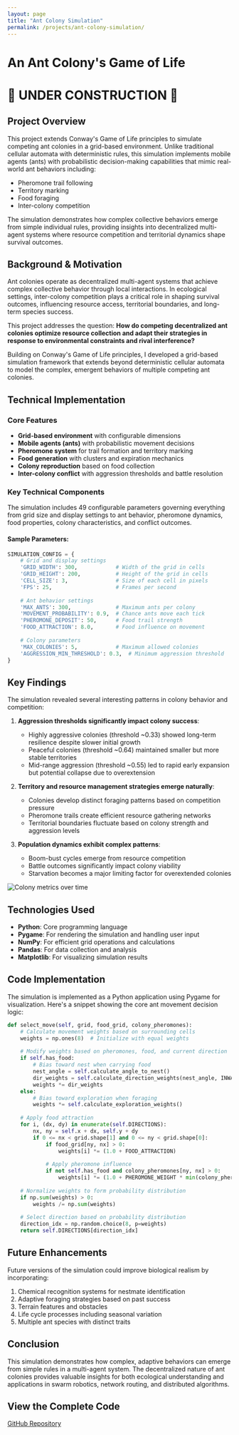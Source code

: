 ```yaml
---
layout: page
title: "Ant Colony Simulation"
permalink: /projects/ant-colony-simulation/
---
```


# An Ant Colony's Game of Life 
# 🚧 UNDER CONSTRUCTION 🚧

## Project Overview

This project extends Conway's Game of Life principles to simulate competing ant colonies in a grid-based environment. Unlike traditional cellular automata with deterministic rules, this simulation implements mobile agents (ants) with probabilistic decision-making capabilities that mimic real-world ant behaviors including:

- Pheromone trail following
- Territory marking
- Food foraging
- Inter-colony competition

The simulation demonstrates how complex collective behaviors emerge from simple individual rules, providing insights into decentralized multi-agent systems where resource competition and territorial dynamics shape survival outcomes.

## Background & Motivation

Ant colonies operate as decentralized multi-agent systems that achieve complex collective behavior through local interactions. In ecological settings, inter-colony competition plays a critical role in shaping survival outcomes, influencing resource access, territorial boundaries, and long-term species success.

This project addresses the question: **How do competing decentralized ant colonies optimize resource collection and adapt their strategies in response to environmental constraints and rival interference?**

Building on Conway's Game of Life principles, I developed a grid-based simulation framework that extends beyond deterministic cellular automata to model the complex, emergent behaviors of multiple competing ant colonies.

## Technical Implementation

### Core Features
- **Grid-based environment** with configurable dimensions
- **Mobile agents (ants)** with probabilistic movement decisions
- **Pheromone system** for trail formation and territory marking
- **Food generation** with clusters and expiration mechanics
- **Colony reproduction** based on food collection
- **Inter-colony conflict** with aggression thresholds and battle resolution

### Key Technical Components

The simulation includes 49 configurable parameters governing everything from grid size and display settings to ant behavior, pheromone dynamics, food properties, colony characteristics, and conflict outcomes.

#### Sample Parameters:
```python
SIMULATION_CONFIG = {
    # Grid and display settings
    'GRID_WIDTH': 300,            # Width of the grid in cells
    'GRID_HEIGHT': 200,           # Height of the grid in cells
    'CELL_SIZE': 3,               # Size of each cell in pixels
    'FPS': 25,                    # Frames per second
    
    # Ant behavior settings
    'MAX_ANTS': 300,              # Maximum ants per colony
    'MOVEMENT_PROBABILITY': 0.9,  # Chance ants move each tick
    'PHEROMONE_DEPOSIT': 50,      # Food trail strength
    'FOOD_ATTRACTION': 8.0,       # Food influence on movement
    
    # Colony parameters
    'MAX_COLONIES': 5,            # Maximum allowed colonies
    'AGGRESSION_MIN_THRESHOLD': 0.3,  # Minimum aggression threshold
}
```

## Key Findings

The simulation revealed several interesting patterns in colony behavior and competition:

1. **Aggression thresholds significantly impact colony success**:
   - Highly aggressive colonies (threshold ~0.33) showed long-term resilience despite slower initial growth
   - Peaceful colonies (threshold ~0.64) maintained smaller but more stable territories
   - Mid-range aggression (threshold ~0.55) led to rapid early expansion but potential collapse due to overextension

2. **Territory and resource management strategies emerge naturally**:
   - Colonies develop distinct foraging patterns based on competition pressure
   - Pheromone trails create efficient resource gathering networks
   - Territorial boundaries fluctuate based on colony strength and aggression levels

3. **Population dynamics exhibit complex patterns**:
   - Boom-bust cycles emerge from resource competition
   - Battle outcomes significantly impact colony viability
   - Starvation becomes a major limiting factor for overextended colonies

![Colony metrics over time](/assets/images/ant_colony_metrics.png)

## Technologies Used

- **Python**: Core programming language
- **Pygame**: For rendering the simulation and handling user input
- **NumPy**: For efficient grid operations and calculations
- **Pandas**: For data collection and analysis
- **Matplotlib**: For visualizing simulation results

## Code Implementation

The simulation is implemented as a Python application using Pygame for visualization. Here's a snippet showing the core ant movement decision logic:
```python
def select_move(self, grid, food_grid, colony_pheromones):
    # Calculate movement weights based on surrounding cells
    weights = np.ones(8)  # Initialize with equal weights
    
    # Modify weights based on pheromones, food, and current direction
    if self.has_food:
        # Bias toward nest when carrying food
        nest_angle = self.calculate_angle_to_nest()
        dir_weights = self.calculate_direction_weights(nest_angle, INWARD_DIRECTION_WEIGHT)
        weights *= dir_weights
    else:
        # Bias toward exploration when foraging
        weights *= self.calculate_exploration_weights()
    
    # Apply food attraction
    for i, (dx, dy) in enumerate(self.DIRECTIONS):
        nx, ny = self.x + dx, self.y + dy
        if 0 <= nx < grid.shape[1] and 0 <= ny < grid.shape[0]:
            if food_grid[ny, nx] > 0:
                weights[i] *= (1.0 + FOOD_ATTRACTION)
            
            # Apply pheromone influence
            if not self.has_food and colony_pheromones[ny, nx] > 0:
                weights[i] *= (1.0 + PHEROMONE_WEIGHT * min(colony_pheromones[ny, nx], 1.0))
    
    # Normalize weights to form probability distribution
    if np.sum(weights) > 0:
        weights /= np.sum(weights)
        
    # Select direction based on probability distribution
    direction_idx = np.random.choice(8, p=weights)
    return self.DIRECTIONS[direction_idx]
```

## Future Enhancements

Future versions of the simulation could improve biological realism by incorporating:

1. Chemical recognition systems for nestmate identification
2. Adaptive foraging strategies based on past success
3. Terrain features and obstacles
4. Life cycle processes including seasonal variation
5. Multiple ant species with distinct traits

## Conclusion

This simulation demonstrates how complex, adaptive behaviors can emerge from simple rules in a multi-agent system. The decentralized nature of ant colonies provides valuable insights for both ecological understanding and applications in swarm robotics, network routing, and distributed algorithms.

## View the Complete Code

[GitHub Repository](https://github.com/yourusername/ant-colony-simulation)
